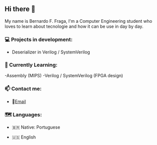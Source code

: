 ## Hi there 👋
My name is Bernardo F. Fraga, I'm a Computer Engineering student who loves to learn about tecnologie and how it can be use in day by day.

### 💻 Projects in development:

- Deserializer in Verilog / SystemVerilog

### 📖 Currently Learning:
-Assembly (MIPS)
-Verilog / SystemVerilog (FPGA design)

### 📫 Contact me:

- 📧[Email](mailto:bfoquesdefraga@gmail.com)  

### 🗺 Languages:

- 🇧🇷 Native: Portuguese

- 🇺🇸 English

